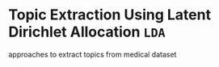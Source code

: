# Topic Extraction Using Latent Dirichlet Allocation `LDA`

approaches to extract topics from medical dataset
